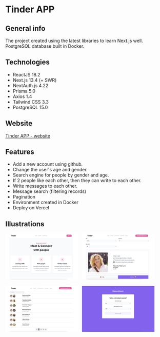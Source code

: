 # Tinder APP

## General info

The project created using the latest libraries to learn Next.js well. PostgreSQL database built in
Docker.

## Technologies

- ReactJS 18.2
- Next.js 13.4 (+ SWR)
- NextAuth.js 4.22
- Prisma 5.0
- Axios 1.4
- Tailwind CSS 3.3
- PostgreSQL 15.0

## Website

[Tinder APP - website](https://tinder-nextjs-alpha.vercel.app/)

## Features

- Add a new account using github.
- Change the user's age and gender.
- Search engine for people by gender and age.
- If 2 people like each other, then they can write to each other.
- Write messages to each other.
- Message search (filtering records)
- Pagination
- Environment created in Docker
- Deploy on Vercel

## Illustrations

<p float="center">
  <img src="./photoToREADME/home.png" width="45%" height="45%" > &nbsp;
  <img src="./photoToREADME/browse.png" width="45%" height="45%" />
  <br/><br/>
  <img src="./photoToREADME/connections.png" width="45%" height="45%" /> &nbsp;
  <img src="./photoToREADME/myProfile.png" width="45%" height="45%" />
</p>
